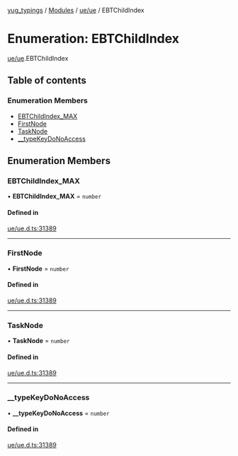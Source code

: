 [yug_typings](../README.md) / [Modules](../modules.md) / [ue/ue](../modules/ue_ue.md) / EBTChildIndex

# Enumeration: EBTChildIndex

[ue/ue](../modules/ue_ue.md).EBTChildIndex

## Table of contents

### Enumeration Members

- [EBTChildIndex\_MAX](ue_ue.EBTChildIndex.md#ebtchildindex_max)
- [FirstNode](ue_ue.EBTChildIndex.md#firstnode)
- [TaskNode](ue_ue.EBTChildIndex.md#tasknode)
- [\_\_typeKeyDoNoAccess](ue_ue.EBTChildIndex.md#__typekeydonoaccess)

## Enumeration Members

### EBTChildIndex\_MAX

• **EBTChildIndex\_MAX** = `number`

#### Defined in

[ue/ue.d.ts:31389](https://github.com/YugMetaverse/yug_typings/blob/b7d9b19/ue/ue.d.ts#L31389)

___

### FirstNode

• **FirstNode** = `number`

#### Defined in

[ue/ue.d.ts:31389](https://github.com/YugMetaverse/yug_typings/blob/b7d9b19/ue/ue.d.ts#L31389)

___

### TaskNode

• **TaskNode** = `number`

#### Defined in

[ue/ue.d.ts:31389](https://github.com/YugMetaverse/yug_typings/blob/b7d9b19/ue/ue.d.ts#L31389)

___

### \_\_typeKeyDoNoAccess

• **\_\_typeKeyDoNoAccess** = `number`

#### Defined in

[ue/ue.d.ts:31389](https://github.com/YugMetaverse/yug_typings/blob/b7d9b19/ue/ue.d.ts#L31389)
